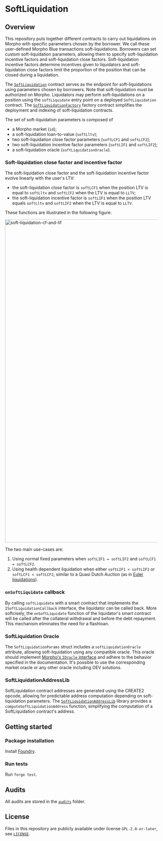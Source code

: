 # SoftLiquidation

## Overview

This repository puts together different contracts to carry out liquidations on Morpho with specific parameters chosen by the borrower.
We call these user-defined Morpho Blue transactions soft-liquidations.
Borrowers can set custom soft-liquidation parameters, allowing them to specify soft-liquidation incentive factors and soft-liquidation close factors.
Soft-liquidation incentive factors determine incentives given to liquidators and soft-liquidation close factors limit the proportion of the position that can be closed during a liquidation.

The [`SoftLiquidation`](./src/SoftLiquidation.sol) contract serves as the endpoint for soft-liquidations using parameters chosen by borrowers.
Note that soft-liquidation must be authorized on Morpho.
Liquidators may perform soft-liquidations on a position using the `softLiquidate` entry point on a deployed `SoftLiquidation` contract.
The [`SoftLiquidationFactory`](./src/SoftLiquidationFactory.sol) factory contract simplifies the deployment and indexing of soft-liquidation contracts.

The set of soft-liquidation parameters is composed of

- a Morpho market (`id`);
- a soft-liquidation loan-to-value (`softLltv`);
- two soft-liquidation close factor parameters (`softLCF1` and `softLCF2`);
- two soft-liquidation incentive factor parameters (`softLIF1` and `softLIF2`);
- a soft-liquidation oracle (`softLiquidationOracle`).

### Soft-liquidation close factor and incentive factor

The soft-liquidation close factor and the soft-liquidation incentive factor evolve linearly with the user's LTV:

- the soft-liquidation close factor is `softLCF1` when the position LTV is equal to `softLltv` and `softLCF2` when the LTV is equal to `LLTV`;
- the soft-liquidation incentive factor is `softLIF1` when the position LTV equals `softLltv` and `softLIF2` when the LTV is equal to `LLTV`.

These functions are illustrated in the following figure:

<img width="1061" alt="soft-liquidation-cf-and-lif" src="https://github.com/user-attachments/assets/0c11c961-a046-4701-9063-9f6b84a6c3b2">

The two main use-cases are:

1. Using normal fixed parameters when `softLIF1 = softLIF2` and `softLCF1 = softLCF2`.
2. Using health dependent liquidation when either `softLIF1 < softLIF2` or `softLCF1 < softLCF2`, similar to a Quasi Dutch Auction (as in [Euler liquidations](https://docs-v1.euler.finance/getting-started/white-paper#liquidations)).

### `onSoftLiquidate` callback

By calling `softLiquidate` with a smart contract that implements the `ISoftLiquidationCallback` interface, the liquidator can be called back.
More softcisely, the `onSoftLiquidate` function of the liquidator's smart contract will be called after the collateral withdrawal and before the debt repayment.
This mechanism eliminates the need for a flashloan.


### SoftLiquidation Oracle

The `SoftLiquidationParams` struct includes a `softLiquidationOracle` attribute, allowing soft-liquidation using any compatible oracle.
This oracle should implement [Morpho's `IOracle` interface](https://github.com/morpho-org/morpho-blue/blob/main/src/interfaces/IOracle.sol) and adhere to the behavior specified in the documentation.
It's possible to use the corresponding market oracle or any other oracle including OEV solutions.

### SoftLiquidationAddressLib

SoftLiquidation contract addresses are generated using the CREATE2 opcode, allowing for predictable address computation depending on soft-liquidation parameters.
The [`SoftLiquidationAddressLib`](./src/libraries/periphery/SoftLiquidationAddressLib.sol) library provides a `computeSoftLiquidationAddress` function, simplifying the computation of a SoftLiquidation contract's address.

## Getting started

### Package installation

Install [Foundry](https://book.getfoundry.sh/getting-started/installation).

### Run tests

Run `forge test`.

## Audits

All audits are stored in the [`audits`](./audits) folder.

## License

Files in this repository are publicly available under license `GPL-2.0-or-later`, see [`LICENSE`](./LICENSE).
